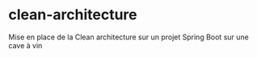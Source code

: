 # clean-architecture
Mise en place de la Clean architecture sur un projet Spring Boot sur une cave à vin

